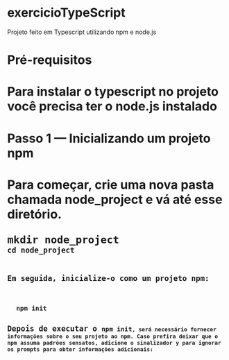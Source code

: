 # exercicioTypeScript

<p>Projeto feito em Typescript utilizando npm e node.js</p>
<h1>Pré-requisitos<h1>
<p>Para instalar o typescript no projeto você precisa ter o node.js instalado<br>
<h1>Passo 1 — Inicializando um projeto npm<h1>
<p>Para começar, crie uma nova pasta chamada node_project e vá até esse diretório.<p> 
<code>mkdir node_project<code>
<code>cd node_project<code>
  <p>Em seguida, inicialize-o como um projeto npm:<p>
  <code>npm init<code>
<p>Depois de executar o <code>npm init<code>, será necessário fornecer informações sobre o seu projeto ao npm. Caso prefira deixar que o npm assuma padrões sensatos, adicione o sinalizador y para ignorar os prompts para obter informações adicionais:<p>


  
